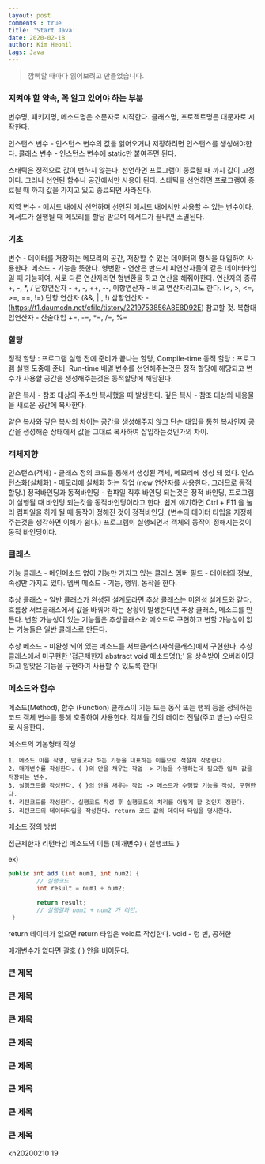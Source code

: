 ```yaml
---
layout: post
comments : true
title: 'Start Java'
date: 2020-02-18
author: Kim Heonil
tags: Java
---
```


<p></p>

> 깜빡할 때마다 읽어보려고 만들었습니다. 

<p></p>



### 지켜야 할 약속, 꼭 알고 있어야 하는 부분

변수명, 패키지명, 메소드명은 소문자로 시작한다.
클래스명, 프로젝트명은 대문자로 시작한다.

인스턴스 변수 - 인스턴스 변수의 값을 읽어오거나 저장하려면 인스턴스를 생성해야한다. 
클래스 변수 - 인스턴스 변수에 static만 붙여주면 된다.

스태틱은 정적으로 값이 변하지 않는다. 선언하면 프로그램이 종료될 때 까지 값이 고정이다. 
그러나 선언된 함수나 공간에서만 사용이 된다. 
스태틱을 선언하면 프로그램이 종료될 때 까지 값을 가지고 있고 종료되면 사라진다. 

지역 변수 - 메서드 내에서 선언하며 선언된 메서드 내에서만 사용할 수 있는 변수이다.
메서드가 실행될 때 메모리를 할당 받으며 메서드가 끝나면 소멸된다.



### 기초 

변수 - 데이터를 저장하는 메모리의 공간, 저장할 수 있는 데이터의 형식을 대입하여 사용한다. 
메소드 - 기능을 뜻한다. 
형변환 - 연산은 반드시 피연산자들이 같은 데이터타입일 때 가능하여, 서로 다른 연산자라면 형변환을 하고 연산을 해줘야한다. 
연산자의 종류 
+, -, *, / 
단항연산자 - +, -, ++, --, 
이항연산자 - 비교 연산자라고도 한다. (<, >, <=, >=, ==, !=) 
            단항 연산자 (&&, ||, !) 
삼항연산자 - 
(https://t1.daumcdn.net/cfile/tistory/2219753856A8E8D92E) 참고할 것. 
복합대입연산자 - 산술대입 
+=, -=, *=, /=, %= 


### 할당 

정적 할당 : 프로그램 실행 전에 준비가 끝나는 할당, Compile-time 
동적 할당 : 프로그램 실행 도중에 준비, Run-time 
배열 변수를 선언해주는것은 정적 할당에 해당되고 변수가 사용할 공간을 생성해주는것은 동적할당에 해당된다. 

얕은 복사 - 참조 대상의 주소만 복사했을 때 발생한다. 
깊은 복사 - 참조 대상의 내용물을 새로운 공간에 복사한다. 

얕은 복사와 깊은 복사의 차이는 
공간을 생성해주지 않고 단순 대입을 통한 복사인지 
공간을 생성해준 상태에서 값을 그대로 복사하여 삽입하는것인가의 차이. 


### 객체지향 

인스턴스(객체) - 클래스 정의 코드를 통해서 생성된 객체, 메모리에 생성 돼 있다. 
인스턴스화(실체화) - 메모리에 실체화 하는 작업 (new 연산자를 사용한다. 그러므로 동적 할당.) 
정적바인딩과 동적바인딩 - 컴파일 직후 바인딩 되는것은 정적 바인딩, 프로그램이 실행될 때 바인딩 되는것을 동적바인딩이라고 한다.
쉽게 얘기하면 Ctrl + F11 을 눌러 컴파일을 하게 될 때 동작이 정해진 것이 정적바인딩, 
(변수의 데이터 타입을 지정해주는것을 생각하면 이해가 쉽다.)
프로그램이 실행되면서 객체의 동작이 정해지는것이 동적 바인딩이다.



### 클래스 

기능 클래스 - 메인메소드 없이 기능만 가지고 있는 클래스 
멤버 필드 - 데이터의 정보, 속성만 가지고 있다. 
멤버 메소드 - 기능, 행위, 동작을 한다. 

추상 클래스 - 일반 클래스가 완성된 설계도라면 추상 클래스는 미완성 설계도와 같다.
흐름상 서브클래스에서 값을 바꿔야 하는 상황이 발생한다면 추상 클래스, 메소드를 만든다.
변할 가능성이 있는 기능들은 추상클래스와 메소드로 구현하고 변할 가능성이 없는 기능들은 일반 클래스로 만든다.

추상 메소드 - 미완성 되어 있는 메소드를 서브클래스(자식클래스)에서 구현한다. 
추상 클래스에서 미구현한 '접근제한자 abstract void 메소드명();' 을 상속받아 오버라이딩하고
알맞은 기능을 구현하여 사용할 수 있도록 한다!


### 메소드와 함수 

메소드(Method), 함수 (Function) 
클래스이 기능 또는 동작 또는 행위 등을 정의하는 코드 
객체 변수를 통해 호출하여 사용한다. 
객체들 간의 데이터 전달(주고 받는) 수단으로 사용한다. 


메소드의 기본형태 작성

    1. 메소드 이름 작명, 만들고자 하는 기능을 대표하는 이름으로 적절히 작명한다.
    2. 매개변수를 작성한다. ( )의 안을 채우는 작업 -> 기능을 수행하는데 필요한 입력 값을 저장하는 변수.
    3. 실행코드를 작성한다. { }의 안을 채우는 작업 -> 메소드가 수행할 기능을 작성, 구현한다.
    4. 리턴코드를 작성한다. 실행코드 작성 후 실행코드의 처리를 어떻게 할 것인지 정한다.
    5. 리턴코드의 데이터타입을 작성한다. return 코드 값의 데이터 타입을 명시한다.

메소드 정의 방법 

접근제한자 리턴타입 메소드의 이름 (매개변수) { 
 			실행코드 
 } 


ex)

```java
public int add (int num1, int num2) {
 		// 실행코드
        int result = num1 + num2;
                                     
        return result;
        // 실행결과 num1 + num2 가 리턴.
 }
```



return 데이터가 없으면 return 타입은 void로 작성한다. 
void - 텅 빈, 공허한 

매개변수가 없다면 괄호 ( ) 안을 비어둔다. 



### 큰 제목 



### 큰 제목 



### 큰 제목 



### 큰 제목 



### 큰 제목 



### 큰 제목 



### 큰 제목 



### 큰 제목 


kh20200210
19